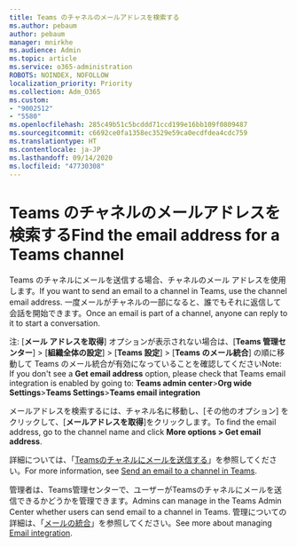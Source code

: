 ```yaml
---
title: Teams のチャネルのメールアドレスを検索する
ms.author: pebaum
author: pebaum
manager: mnirkhe
ms.audience: Admin
ms.topic: article
ms.service: o365-administration
ROBOTS: NOINDEX, NOFOLLOW
localization_priority: Priority
ms.collection: Adm_O365
ms.custom:
- "9002512"
- "5580"
ms.openlocfilehash: 285c49b51c5bcddd71ccd199e16bb109f0809487
ms.sourcegitcommit: c6692ce0fa1358ec3529e59ca0ecdfdea4cdc759
ms.translationtype: HT
ms.contentlocale: ja-JP
ms.lasthandoff: 09/14/2020
ms.locfileid: "47730308"
---
```

# <a name="find-the-email-address-for-a-teams-channel"></a><span data-ttu-id="3bca1-102">Teams のチャネルのメールアドレスを検索する</span><span class="sxs-lookup"><span data-stu-id="3bca1-102">Find the email address for a Teams channel</span></span>

<span data-ttu-id="3bca1-103">Teams のチャネルにメールを送信する場合、チャネルのメール アドレスを使用します。</span><span class="sxs-lookup"><span data-stu-id="3bca1-103">If you want to send an email to a channel in Teams, use the channel email address.</span></span> <span data-ttu-id="3bca1-104">一度メールがチャネルの一部になると、誰でもそれに返信して会話を開始できます。</span><span class="sxs-lookup"><span data-stu-id="3bca1-104">Once an email is part of a channel, anyone can reply to it to start a conversation.</span></span>

<span data-ttu-id="3bca1-105">注: [**メール アドレスを取得**] オプションが表示されない場合は、[**Teams 管理センター**] > [**組織全体の設定**] > [**Teams 設定**] > [**Teams のメール統合**] の順に移動して Teams のメール統合が有効になっていることを確認してください</span><span class="sxs-lookup"><span data-stu-id="3bca1-105">Note: If you don't see a **Get email address** option, please check that Teams email integration is enabled by going to: **Teams admin center**>**Org wide Settings**>**Teams Settings**>**Teams email integration**</span></span>

<span data-ttu-id="3bca1-106">メールアドレスを検索するには、チャネル名に移動し、[その他のオプション] をクリックして、[**メールアドレスを取得**]をクリックします。</span><span class="sxs-lookup"><span data-stu-id="3bca1-106">To find the email address, go to the channel name and click **More options > Get email address**.</span></span>

<span data-ttu-id="3bca1-107">詳細については、「[Teamsのチャネルにメールを送信する](https://support.office.com/article/send-an-email-to-a-channel-in-teams-d91db004-d9d7-4a47-82e6-fb1b16dfd51e)」を参照してください。</span><span class="sxs-lookup"><span data-stu-id="3bca1-107">For more information, see [Send an email to a channel in Teams](https://support.office.com/article/send-an-email-to-a-channel-in-teams-d91db004-d9d7-4a47-82e6-fb1b16dfd51e).</span></span>

<span data-ttu-id="3bca1-108">管理者は、Teams管理センターで、ユーザーがTeamsのチャネルにメールを送信できるかどうかを管理できます。</span><span class="sxs-lookup"><span data-stu-id="3bca1-108">Admins can manage in the Teams Admin Center whether users can send email to a channel in Teams.</span></span> <span data-ttu-id="3bca1-109">管理についての詳細は、「[メールの統合](https://docs.microsoft.com/microsoftteams/enable-features-office-365#email-integration)」を参照してください。</span><span class="sxs-lookup"><span data-stu-id="3bca1-109">See more about managing [Email integration](https://docs.microsoft.com/microsoftteams/enable-features-office-365#email-integration).</span></span>
